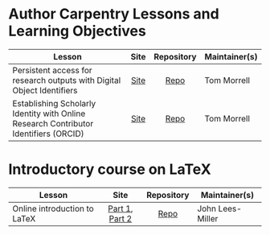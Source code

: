 
# Author Carpentry Lessons and Learning Objectives

| Lesson | Site | Repository | Maintainer(s) |
| ---------------- |:---: | :----: | ------------- |
| Persistent access for research outputs with Digital Object Identifiers | [Site][dois-citation-data] | [Repo][dois-citation-data2] | Tom Morrell |
| Establishing Scholarly Identity with Online Research Contributor Identifiers (ORCID) | [Site][orcid-profile] | [Repo][orcid-profile2] | Tom Morrell |

#  Introductory course on LaTeX

| Lesson | Site | Repository | Maintainer(s) |
| ---------------- |:---: | :----: | ------------- |
| Online introduction to LaTeX | [Part 1][latex-course], [Part 2][latex-coursep2] | [Repo][latex-course2] | John Lees-Miller |

[dois-citation-data]: https://authorcarpentry.github.io/dois-citation-data
[dois-citation-data2]: https://github.com/authorcarpentry/dois-citation-data
[orcid-profile]: https://authorcarpentry.github.io/orcid-profile
[orcid-profile2]: https://github.com/authorcarpentry/orcid-profile
[orcid-and-impact]: https://authorcarpentry.github.io/orcid-and-impact
[orcid-and-impact2]: https://github.com/authorcarpentry/orcid-and-impact
[latex-course]: https://www.overleaf.com/learn/latex/Free_online_introduction_to_LaTeX_(part_1)
[latex-coursep2]: https://www.overleaf.com/learn/latex/Free_online_introduction_to_LaTeX_(part_2)
[latex-course2]: https://github.com/jdleesmiller/latex-course/